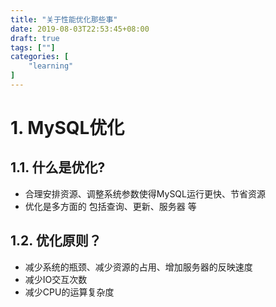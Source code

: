 ```yaml
---
title: "关于性能优化那些事"
date: 2019-08-03T22:53:45+08:00
draft: true
tags: [""]
categories: [
    "learning"
]
---
```


# 1. MySQL优化
## 1.1. 什么是优化?

- 合理安排资源、调整系统参数使得MySQL运行更快、节省资源
- 优化是多方面的 包括查询、更新、服务器 等

## 1.2. 优化原则？
- 减少系统的瓶颈、减少资源的占用、增加服务器的反映速度
- 减少IO交互次数
- 减少CPU的运算复杂度